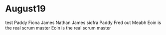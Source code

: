 # August19
test
Paddy
Fiona
James 
Nathan
James 
siofra
Paddy 
Fred out 
Meabh
Eoin is the real scrum master
Eoin is the real scrum master


